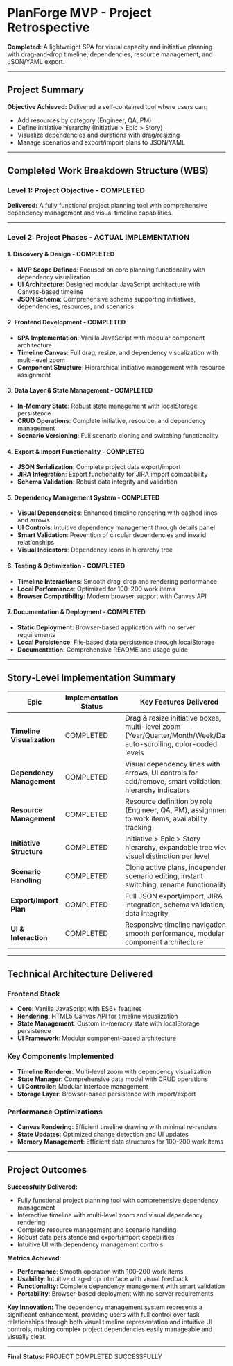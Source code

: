 # PlanForge MVP - Project Retrospective  
**Completed:** A lightweight SPA for visual capacity and initiative planning with drag‑and‑drop timeline, dependencies, resource management, and JSON/YAML export.

---

## Project Summary

**Objective Achieved:** Delivered a self‑contained tool where users can:
- Add resources by category (Engineer, QA, PM)
- Define initiative hierarchy (Initiative > Epic > Story)
- Visualize dependencies and durations with drag/resizing
- Manage scenarios and export/import plans to JSON/YAML

---

## Completed Work Breakdown Structure (WBS)

### Level 1: Project Objective - COMPLETED
**Delivered:** A fully functional project planning tool with comprehensive dependency management and visual timeline capabilities.

---

### Level 2: Project Phases - ACTUAL IMPLEMENTATION

#### 1. Discovery & Design - COMPLETED
- **MVP Scope Defined**: Focused on core planning functionality with dependency visualization
- **UI Architecture**: Designed modular JavaScript architecture with Canvas-based timeline
- **JSON Schema**: Comprehensive schema supporting initiatives, dependencies, resources, and scenarios

#### 2. Frontend Development - COMPLETED
- **SPA Implementation**: Vanilla JavaScript with modular component architecture
- **Timeline Canvas**: Full drag, resize, and dependency visualization with multi-level zoom
- **Component Structure**: Hierarchical initiative management with resource assignment

#### 3. Data Layer & State Management - COMPLETED
- **In-Memory State**: Robust state management with localStorage persistence
- **CRUD Operations**: Complete initiative, resource, and dependency management
- **Scenario Versioning**: Full scenario cloning and switching functionality

#### 4. Export & Import Functionality - COMPLETED
- **JSON Serialization**: Complete project data export/import
- **JIRA Integration**: Export functionality for JIRA import compatibility
- **Schema Validation**: Robust data integrity and validation

#### 5. Dependency Management System - COMPLETED
- **Visual Dependencies**: Enhanced timeline rendering with dashed lines and arrows
- **UI Controls**: Intuitive dependency management through details panel
- **Smart Validation**: Prevention of circular dependencies and invalid relationships
- **Visual Indicators**: Dependency icons in hierarchy tree

#### 6. Testing & Optimization - COMPLETED
- **Timeline Interactions**: Smooth drag-drop and rendering performance
- **Local Performance**: Optimized for 100–200 work items
- **Browser Compatibility**: Modern browser support with Canvas API

#### 7. Documentation & Deployment - COMPLETED
- **Static Deployment**: Browser-based application with no server requirements
- **Local Persistence**: File‑based data persistence through localStorage
- **Documentation**: Comprehensive README and usage guide

---

## Story‑Level Implementation Summary

| Epic | Implementation Status | Key Features Delivered |
|------|----------------------|------------------------|
| **Timeline Visualization** | COMPLETED | Drag & resize initiative boxes, multi-level zoom (Year/Quarter/Month/Week/Day), auto-scrolling, color-coded levels |
| **Dependency Management** | COMPLETED | Visual dependency lines with arrows, UI controls for add/remove, smart validation, hierarchy indicators |
| **Resource Management** | COMPLETED | Resource definition by role (Engineer, QA, PM), assignment to work items, availability tracking |
| **Initiative Structure** | COMPLETED | Initiative > Epic > Story hierarchy, expandable tree view, visual distinction per level |
| **Scenario Handling** | COMPLETED | Clone active plans, independent scenario editing, instant switching, rename functionality |
| **Export/Import Plan** | COMPLETED | Full JSON export/import, JIRA integration, schema validation, data integrity |
| **UI & Interaction** | COMPLETED | Responsive timeline navigation, smooth performance, modular component architecture |

---

## Technical Architecture Delivered

### Frontend Stack
- **Core**: Vanilla JavaScript with ES6+ features
- **Rendering**: HTML5 Canvas API for timeline visualization
- **State Management**: Custom in-memory state with localStorage persistence
- **UI Framework**: Modular component-based architecture

### Key Components Implemented
- **Timeline Renderer**: Multi-level zoom with dependency visualization
- **State Manager**: Comprehensive data model with CRUD operations
- **UI Controller**: Modular interface management
- **Storage Layer**: Browser-based persistence with import/export

### Performance Optimizations
- **Canvas Rendering**: Efficient timeline drawing with minimal re-renders
- **State Updates**: Optimized change detection and UI updates
- **Memory Management**: Efficient data structures for 100-200 work items

---

## Project Outcomes

**Successfully Delivered:**
- Fully functional project planning tool with comprehensive dependency management
- Interactive timeline with multi-level zoom and visual dependency rendering
- Complete resource management and scenario handling
- Robust data persistence and export/import capabilities
- Intuitive UI with dependency management controls

**Metrics Achieved:**
- **Performance**: Smooth operation with 100-200 work items
- **Usability**: Intuitive drag-drop interface with visual feedback
- **Functionality**: Complete dependency management with smart validation
- **Portability**: Browser-based deployment with no server requirements

**Key Innovation:**
The dependency management system represents a significant enhancement, providing users with full control over task relationships through both visual timeline representation and intuitive UI controls, making complex project dependencies easily manageable and visually clear.

---

**Final Status:** PROJECT COMPLETED SUCCESSFULLY